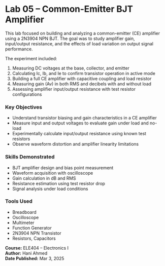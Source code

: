 # Lab 05 – Common-Emitter BJT Amplifier

This lab focused on building and analyzing a common-emitter (CE) amplifier using a 2N3904 NPN BJT. The goal was to study amplifier gain, input/output resistance, and the effects of load variation on output signal performance.

The experiment included:
1. Measuring DC voltages at the base, collector, and emitter
2. Calculating Ic, Ib, and Ie to confirm transistor operation in active mode
3. Building a full CE amplifier with capacitive coupling and load resistor
4. Measuring gain (Av) in both RMS and decibels with and without load
5. Assessing amplifier input/output resistance with test resistor configurations

### Key Objectives
- Understand transistor biasing and gain characteristics in a CE amplifier
- Measure input and output voltages to evaluate gain under load and no-load
- Experimentally calculate input/output resistance using known test resistors
- Observe waveform distortion and amplifier linearity limitations

### Skills Demonstrated
- BJT amplifier design and bias point measurement
- Waveform acquisition with oscilloscope
- Gain calculation in dB and RMS
- Resistance estimation using test resistor drop
- Signal analysis under load conditions

### Tools Used
- Breadboard  
- Oscilloscope  
- Multimeter  
- Function Generator  
- 2N3904 NPN Transistor  
- Resistors, Capacitors  

**Course:** ELE404 – Electronics I  
**Author:** Hani Ahmed  
**Date Published:** Mar 3, 2025
